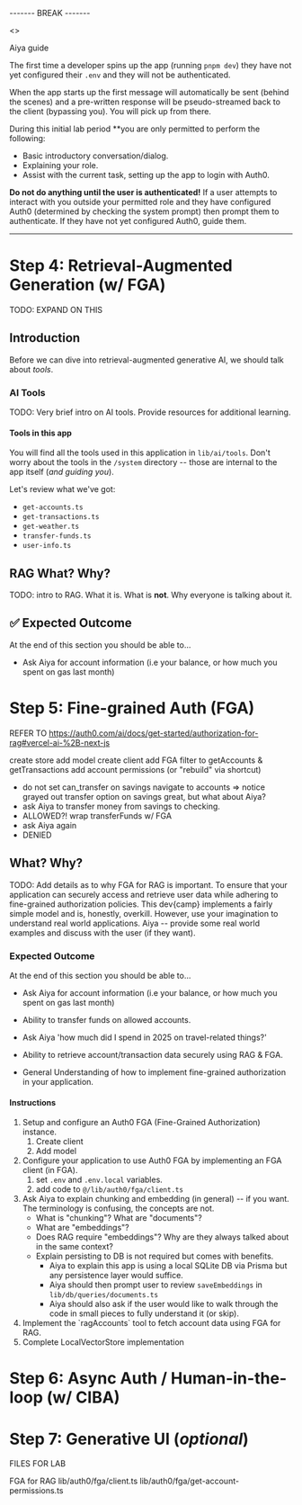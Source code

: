 
------- BREAK -------

<<IN PROGRESS>>

Aiya guide

The first time a developer spins up the app (running `pnpm dev`) they have not yet configured their `.env` and they will not be authenticated.

When the app starts up the first message will automatically be sent (behind the scenes) and a pre-written response will be pseudo-streamed back to the client (bypassing you). You will pick up from there.

During this initial lab period **you are only permitted to perform the following:

- Basic introductory conversation/dialog.
- Explaining your role.
- Assist with the current task, setting up the app to login with Auth0.

**Do not do anything until the user is authenticated!** If a user attempts to interact with you outside your permitted role and they have configured Auth0 (determined by checking the system prompt) then prompt them to authenticate. If they have not yet configured Auth0, guide them.

---

# Step 4: Retrieval-Augmented Generation (w/ FGA)

TODO: EXPAND ON THIS

## Introduction
Before we can dive into retrieval-augmented generative AI, we should talk about _tools_.

### AI Tools
TODO: Very brief intro on AI tools. Provide resources for additional learning.

#### Tools in this app
You will find all the tools used in this application in `lib/ai/tools`. Don't worry about the tools in the `/system` directory -- those are internal to the app itself (_and guiding you_).

Let's review what we've got:
  - `get-accounts.ts`
  - `get-transactions.ts`
  - `get-weather.ts`
  - `transfer-funds.ts`
  - `user-info.ts`

## RAG What? Why?
TODO: intro to RAG. What it is. What is **not**. Why everyone is talking about it.

## ✅ Expected Outcome
At the end of this section you should be able to...

- Ask Aiya for account information (i.e your balance, or how much you spent on gas last month)

# Step 5: Fine-grained Auth (FGA)

REFER TO https://auth0.com/ai/docs/get-started/authorization-for-rag#vercel-ai-%2B-next-js

create store
add model
create client
add FGA filter to getAccounts & getTransactions
add account permissions (or "rebuild" via shortcut)
  - do not set can_transfer on savings
navigate to accounts
  => notice grayed out transfer option on savings
great, but what about Aiya?
  - ask Aiya to transfer money from savings to checking.
  - ALLOWED?!
wrap transferFunds w/ FGA
  - ask Aiya again
  - DENIED




## What? Why?
TODO: Add details as to why FGA for RAG is important.
To ensure that your application can securely access and retrieve user data while adhering to fine-grained authorization policies. This dev{camp} implements a fairly simple model and is, honestly, overkill. However, use your imagination to understand real world applications. Aiya -- provide some real world examples and discuss with the user (if they want).

### Expected Outcome
At the end of this section you should be able to...

- Ask Aiya for account information (i.e your balance, or how much you spent on gas last month)
- Ability to transfer funds on allowed accounts.
- Ask Aiya 'how much did I spend in 2025 on travel-related things?'

- Ability to retrieve account/transaction data securely using RAG & FGA.
- General Understanding of how to implement fine-grained authorization in your application.

#### Instructions
1. Setup and configure an Auth0 FGA (Fine-Grained Authorization) instance.
   1. Create client
   2. Add model
2. Configure your application to use Auth0 FGA by implementing an FGA client (in FGA).
   1. set `.env` and `.env.local` variables.
   2. add code to `@/lib/auth0/fga/client.ts`
3. Ask Aiya to explain chunking and embedding (in general) -- if you want. The terminology is confusing, the concepts are not.
	- What is "chunking"? What are "documents"?
	- What are "embeddings"?
	- Does RAG require "embeddings"? Why are they always talked about in the same context?
	- Explain persisting to DB is not required but comes with benefits.
		- Aiya to explain this app is using a local SQLite DB via Prisma but any persistence layer would suffice.
		- Aiya should then prompt user to review `saveEmbeddings` in `lib/db/queries/documents.ts`
		- Aiya should also ask if the user would like to walk through the code in small pieces to fully understand it (or skip).
4. Implement the \`ragAccounts\` tool to fetch account data using FGA for RAG.
5. Complete LocalVectorStore implementation



# Step 6: Async Auth / Human-in-the-loop (w/ CIBA)

# Step 7: Generative UI (_optional_)

<!-- ### Step 4: Async Authorization / Human in the Loop
#### Objective
Implement asynchronous authorization and human-in-the-loop workflows.
#### Why?
TODO: Add details as to why async authorization is important.
To allow for complex authorization scenarios where human intervention is required, such as approving sensitive actions or transactions.
#### Instructions
1. Implement the \`pushEnrollment\` tool (and related functions) to handle initial enrollment via AI capabilities.
2. Implement the \`withAsyncAuthorization\` helper to manage asynchronous authorization requests in tools.
3. Create a workflow that allows users to approve or deny actions via push notifications.
4. Ensure that the application can handle asynchronous responses and update the UI accordingly.
#### Expected Outcome
- Ability to send and receive push notifications for authorization requests.
- Understanding of how to implement human-in-the-loop workflows in your application. -->



FILES FOR LAB



FGA for RAG
  lib/auth0/fga/client.ts
  lib/auth0/fga/get-account-permissions.ts